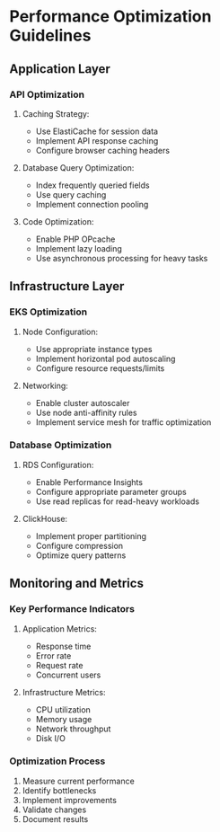 # Performance Optimization Guidelines

## Application Layer

### API Optimization
1. Caching Strategy:
   - Use ElastiCache for session data
   - Implement API response caching
   - Configure browser caching headers

2. Database Query Optimization:
   - Index frequently queried fields
   - Use query caching
   - Implement connection pooling

3. Code Optimization:
   - Enable PHP OPcache
   - Implement lazy loading
   - Use asynchronous processing for heavy tasks

## Infrastructure Layer

### EKS Optimization
1. Node Configuration:
   - Use appropriate instance types
   - Implement horizontal pod autoscaling
   - Configure resource requests/limits

2. Networking:
   - Enable cluster autoscaler
   - Use node anti-affinity rules
   - Implement service mesh for traffic optimization

### Database Optimization
1. RDS Configuration:
   - Enable Performance Insights
   - Configure appropriate parameter groups
   - Use read replicas for read-heavy workloads

2. ClickHouse:
   - Implement proper partitioning
   - Configure compression
   - Optimize query patterns

## Monitoring and Metrics

### Key Performance Indicators
1. Application Metrics:
   - Response time
   - Error rate
   - Request rate
   - Concurrent users

2. Infrastructure Metrics:
   - CPU utilization
   - Memory usage
   - Network throughput
   - Disk I/O

### Optimization Process
1. Measure current performance
2. Identify bottlenecks
3. Implement improvements
4. Validate changes
5. Document results
